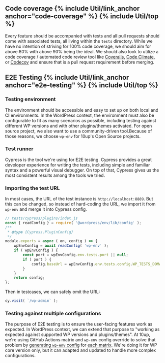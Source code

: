 <h2 id="code-coverage" class="anchor-heading">Code coverage {% include Util/link_anchor anchor="code-coverage" %} {% include Util/top %}</h2>

Every feature should be accompanied with tests and all pull requests should come with associated tests, all living within the `tests` directory.  While we have no intention of striving for 100% code coverage, we should aim for above 80% with above 90% being the ideal.  We should also look to utilize a code coverage / automated code review tool like [Coveralls](https://coveralls.io/), [Code Climate](https://codeclimate.com/), or [Codecov](https://codecov.io/) and ensure that is a pull request requirement before merging.

<!-- @todo: add coverage badge details -->

<h2 id="e2e-testing" class="anchor-heading">E2E Testing {% include Util/link_anchor anchor="e2e-testing" %} {% include Util/top %}</h2>

### Testing environment

The environment should be accessible and easy to set up on both local and CI environments. In the WordPress context, the environment must also be configurable to fit as many scenarios as possible, including testing against different WP versions and with other plugins/themes activated. For open source project, we also want to use a community-driven tool.Because of those reasons, we choose `wp-env` for 10up's Open Source projects.

### Test runner

Cypress is the tool we're using for E2E testing. Cypress provides a great developer experience for writing the tests, including simple and familiar syntax and a powerful visual debugger. On top of that, Cypress gives us the most consistent results among the tools we tried.

### Importing the test URL

In most cases, the URL of the test instance is `http://localhost:8889`. But this can be changed, so instead of hard-coding the URL, we import it from `wp-env` and merge it into Cypress config.

```js
// tests/cypress/plugins/index.js
const { readConfig } = require( '@wordpress/env/lib/config' );
/**
 * @type {Cypress.PluginConfig}
 */
module.exports = async ( on, config ) => {
	wpEnvConfig = await readConfig( 'wp-env' );
	if ( wpEnvConfig ) {
		const port = wpEnvConfig.env.tests.port || null;
		if ( port ) {
			config.baseUrl = wpEnvConfig.env.tests.config.WP_TESTS_DOMAIN;
		}
	}
	return config;
};
```

Then in testcases, we can safely omit the URL:
```js
cy.visit( `/wp-admin` );
```

### Testing against multiple configurations

The purpose of E2E testing is to ensure the user-facing features work as expected. In WordPress context, we can extend that purpose to "working as expected against supported WP versions and plugins/themes". At 10up, we're using GitHub Actions matrix and `wp-env` config override to solve that problem by [generating `wp-env` config](https://github.com/10up/simple-podcasting/blob/develop/tests/bin/set-core-version.js) for [each matrix](https://github.com/10up/simple-podcasting/blob/develop/.github/workflows/test-branch.yml#L30-L31). We're doing it for WP core version only, but it can adapted and updated to handle more complex configurations.
